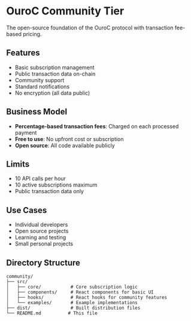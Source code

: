 # OuroC Community Tier

The open-source foundation of the OuroC protocol with transaction fee-based pricing.

## Features
- Basic subscription management
- Public transaction data on-chain
- Community support
- Standard notifications
- No encryption (all data public)

## Business Model
- **Percentage-based transaction fees**: Charged on each processed payment
- **Free to use**: No upfront cost or subscription
- **Open source**: All code available publicly

## Limits
- 10 API calls per hour
- 10 active subscriptions maximum
- Public transaction data only

## Use Cases
- Individual developers
- Open source projects
- Learning and testing
- Small personal projects

## Directory Structure
```
community/
├── src/
│   ├── core/           # Core subscription logic
│   ├── components/     # React components for basic UI
│   ├── hooks/          # React hooks for community features
│   └── examples/       # Example implementations
├── dist/               # Built distribution files
└── README.md          # This file
```